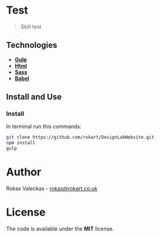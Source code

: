 # Test

> Skill test

## Technologies

- [**Gulp**](http://gulpjs.com)
- [**Html**](https://developer.mozilla.org/es/docs/HTML/HTML5) 
- [**Sass**](http://sass-lang.com)  
- [**Babel**](https://babeljs.io)

## Install and Use

### Install
In terminal run this commands:
```bash
git clone https://github.com/rokart/DesignLabWebsite.git
npm install
gulp
```

# Author 

Rokas Valeckas - rokas@rokart.co.uk

# License 

The code is available under the **MIT** license. 
